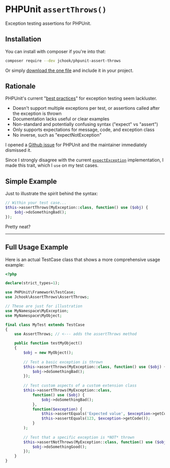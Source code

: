 # PHPUnit `assertThrows()`

Exception testing assertions for PHPUnit.

## Installation

You can install with composer if you're into that:

```sh
composer require --dev jchook/phpunit-assert-throws
```

Or simply [download the one file](https://raw.githubusercontent.com/jchook/phpunit-assert-throws/master/src/AssertThrows.php) and include it in your project.


## Rationale

PHPUnit's current "[best practices](https://thephp.cc/news/2016/02/questioning-phpunit-best-practices)" for exception testing seem lackluster.

* Doesn't support multiple exceptions per test, or assertions called after the exception is thrown
* Documentation lacks useful or clear examples
* Non-standard and potentially confusing syntax ("expect" vs "assert")
* Only supports expectations for message, code, and exception class
* No inverse, such as "expectNotException"

I opened a [Github issue](https://github.com/sebastianbergmann/phpunit/issues/3071#issuecomment-379301478) for PHPUnit and the maintainer immediately dismissed it.

Since I strongly disagree with the current [`expectException`](http://phpunit.readthedocs.io/en/7.1/writing-tests-for-phpunit.html#writing-tests-for-phpunit-exceptions) implementation, I made this trait, which I `use` on my test cases.


## Simple Example

Just to illustrate the spirit behind the syntax:

```php    
// Within your test case...
$this->assertThrows(MyException::class, function() use ($obj) {
	$obj->doSomethingBad();
});
```

Pretty neat?

---


## Full Usage Example

Here is an actual TestCase class that shows a more comprehensive usage example:

```php
<?php

declare(strict_types=1);

use PHPUnit\Framework\TestCase;
use Jchook\AssertThrows\AssertThrows;

// These are just for illustration
use MyNamespace\MyException;
use MyNamespace\MyObject;

final class MyTest extends TestCase
{
	use AssertThrows; // <--- adds the assertThrows method

	public function testMyObject()
	{
		$obj = new MyObject();
		
		// Test a basic exception is thrown
		$this->assertThrows(MyException::class, function() use ($obj) {
			$obj->doSomethingBad();
		});
		
		// Test custom aspects of a custom extension class
		$this->assertThrows(MyException::class, 
			function() use ($obj) {
				$obj->doSomethingBad();
			},
			function($exception) {
				$this->assertEquals('Expected value', $exception->getCustomThing());
				$this->assertEquals(123, $exception->getCode());
			}
		);
		
		// Test that a specific exception is *NOT* thrown
		$this->assertNotThrows(MyException::class, function() use ($obj) {
			$obj->doSomethingGood();
		});
	}
}
```


